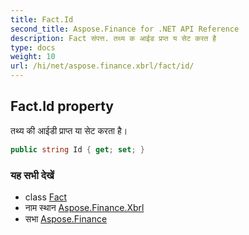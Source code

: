 ```yaml
---
title: Fact.Id
second_title: Aspose.Finance for .NET API Reference
description: Fact संपत्त. तथ्य क आईड प्रप्त य सेट करत है
type: docs
weight: 10
url: /hi/net/aspose.finance.xbrl/fact/id/
---
```

## Fact.Id property

तथ्य की आईडी प्राप्त या सेट करता है।

```csharp
public string Id { get; set; }
```

### यह सभी देखें

* class [Fact](../)
* नाम स्थान [Aspose.Finance.Xbrl](../../fact/)
* सभा [Aspose.Finance](../../../)


